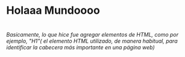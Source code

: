 # <h1> Holaaa Mundoooo</h1>
# <h6> Basicamente, lo que hice fue agregar elementos de HTML, como por ejemplo, "H1"( el elemento HTML utilizado, de manera habitual, para identificar la cabecera más importante en una página web)</h6>
